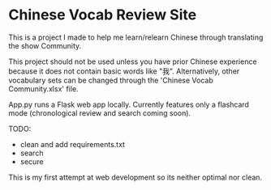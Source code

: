 # Chinese Vocab Review Site

This is a project I made to help me learn/relearn Chinese through translating the show Community.

This project should not be used unless you have prior Chinese experience because it does not contain basic words like "我".
Alternatively, other vocabulary sets can be changed through the 'Chinese Vocab Community.xlsx' file. 

App.py runs a Flask web app locally. Currently features only a flashcard mode (chronological review and search coming soon).


TODO:
- clean and add requirements.txt
- search
- secure

This is my first attempt at web development so its neither optimal nor clean.

